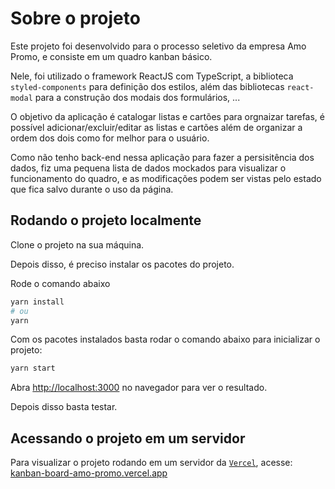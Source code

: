 # Sobre o projeto

Este projeto foi desenvolvido para o processo seletivo da empresa Amo Promo, e consiste em um quadro kanban básico.

Nele, foi utilizado o framework ReactJS com TypeScript, a biblioteca `styled-components` para definição dos estilos, além das bibliotecas `react-modal` para a construção dos modais dos formulários, ...

O objetivo da aplicação é catalogar listas e cartões para orgnaizar tarefas, é possível adicionar/excluir/editar as listas e cartões além de organizar a ordem dos dois como for melhor para o usuário.

Como não tenho back-end nessa aplicação para fazer a persisitência dos dados, fiz uma pequena lista de dados mockados para visualizar o funcionamento do quadro, e as modificações podem ser vistas pelo estado que fica salvo durante o uso da página.

## Rodando o projeto localmente

Clone o projeto na sua máquina.

Depois disso, é preciso instalar os pacotes do projeto.

Rode o comando abaixo

```bash
yarn install
# ou
yarn
```

Com os pacotes instalados basta rodar o comando abaixo para inicializar o projeto:

```bash
yarn start
```

Abra [http://localhost:3000](http://localhost:3000) no navegador para ver o resultado.

Depois disso basta testar.

## Acessando o projeto em um servidor

Para visualizar o projeto rodando em um servidor da [`Vercel`](https://vercel.com/), acesse: [kanban-board-amo-promo.vercel.app](https://kanban-board-amo-promo.vercel.app/)
